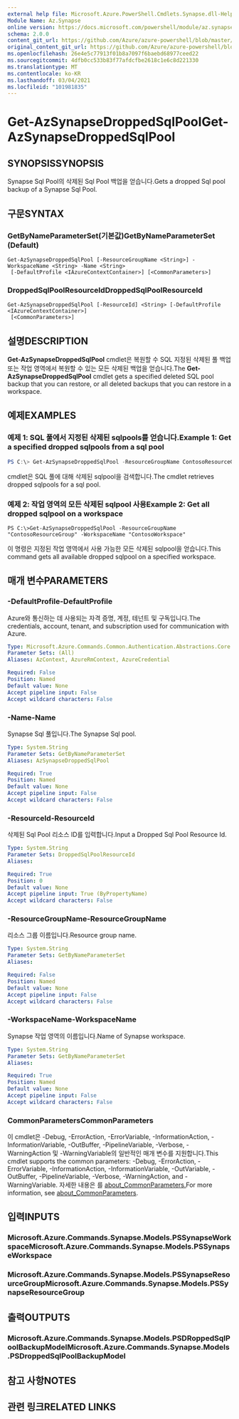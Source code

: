 ```yaml
---
external help file: Microsoft.Azure.PowerShell.Cmdlets.Synapse.dll-Help.xml
Module Name: Az.Synapse
online version: https://docs.microsoft.com/powershell/module/az.synapse/get-azsynapsedroppedsqlpool
schema: 2.0.0
content_git_url: https://github.com/Azure/azure-powershell/blob/master/src/Synapse/Synapse/help/Get-AzSynapseDroppedSqlPool.md
original_content_git_url: https://github.com/Azure/azure-powershell/blob/master/src/Synapse/Synapse/help/Get-AzSynapseDroppedSqlPool.md
ms.openlocfilehash: 26e4e5c77913f01b8a7097f6baebd68977ceed22
ms.sourcegitcommit: 4dfb0cc533b83f77afdcfbe2618c1e6c8d221330
ms.translationtype: MT
ms.contentlocale: ko-KR
ms.lasthandoff: 03/04/2021
ms.locfileid: "101981835"
---
```

# <span data-ttu-id="2526b-101">Get-AzSynapseDroppedSqlPool</span><span class="sxs-lookup"><span data-stu-id="2526b-101">Get-AzSynapseDroppedSqlPool</span></span>

## <span data-ttu-id="2526b-102">SYNOPSIS</span><span class="sxs-lookup"><span data-stu-id="2526b-102">SYNOPSIS</span></span>
<span data-ttu-id="2526b-103">Synapse Sql Pool의 삭제된 Sql Pool 백업을 얻습니다.</span><span class="sxs-lookup"><span data-stu-id="2526b-103">Gets a dropped Sql pool backup of a Synapse Sql Pool.</span></span>

## <span data-ttu-id="2526b-104">구문</span><span class="sxs-lookup"><span data-stu-id="2526b-104">SYNTAX</span></span>

### <span data-ttu-id="2526b-105">GetByNameParameterSet(기본값)</span><span class="sxs-lookup"><span data-stu-id="2526b-105">GetByNameParameterSet (Default)</span></span>
```
Get-AzSynapseDroppedSqlPool [-ResourceGroupName <String>] -WorkspaceName <String> -Name <String>
 [-DefaultProfile <IAzureContextContainer>] [<CommonParameters>]
```

### <span data-ttu-id="2526b-106">DroppedSqlPoolResourceId</span><span class="sxs-lookup"><span data-stu-id="2526b-106">DroppedSqlPoolResourceId</span></span>
```
Get-AzSynapseDroppedSqlPool [-ResourceId] <String> [-DefaultProfile <IAzureContextContainer>]
 [<CommonParameters>]
```

## <span data-ttu-id="2526b-107">설명</span><span class="sxs-lookup"><span data-stu-id="2526b-107">DESCRIPTION</span></span>
<span data-ttu-id="2526b-108">**Get-AzSynapseDroppedSqlPool** cmdlet은 복원할 수 SQL 지정된 삭제된 풀 백업 또는 작업 영역에서 복원할 수 있는 모든 삭제된 백업을 얻습니다.</span><span class="sxs-lookup"><span data-stu-id="2526b-108">The **Get-AzSynapseDroppedSqlPool** cmdlet gets a specified deleted SQL pool backup that you can restore, or all deleted backups that you can restore in a workspace.</span></span> 


## <span data-ttu-id="2526b-109">예제</span><span class="sxs-lookup"><span data-stu-id="2526b-109">EXAMPLES</span></span>

### <span data-ttu-id="2526b-110">예제 1: SQL 풀에서 지정된 삭제된 sqlpools를 얻습니다.</span><span class="sxs-lookup"><span data-stu-id="2526b-110">Example 1: Get a specified dropped sqlpools from a sql pool</span></span>
```powershell
PS C:\> Get-AzSynapseDroppedSqlPool -ResourceGroupName ContosoResourceGroup -WorkspaceName ContosoWorkspace -Name "ContosoSqlPool"
```
<span data-ttu-id="2526b-111">cmdlet은 SQL 풀에 대해 삭제된 sqlpool을 검색합니다.</span><span class="sxs-lookup"><span data-stu-id="2526b-111">The cmdlet retrieves dropped sqlpools for a sql pool.</span></span>

### <span data-ttu-id="2526b-112">예제 2: 작업 영역의 모든 삭제된 sqlpool 사용</span><span class="sxs-lookup"><span data-stu-id="2526b-112">Example 2: Get all dropped sqlpool on a workspace</span></span>
```
PS C:\>Get-AzSynapseDroppedSqlPool -ResourceGroupName "ContosoResourceGroup" -WorkspaceName "ContosoWorkspace"
```
<span data-ttu-id="2526b-113">이 명령은 지정된 작업 영역에서 사용 가능한 모든 삭제된 sqlpool을 얻습니다.</span><span class="sxs-lookup"><span data-stu-id="2526b-113">This command gets all available dropped sqlpool on a specified workspace.</span></span>

## <span data-ttu-id="2526b-114">매개 변수</span><span class="sxs-lookup"><span data-stu-id="2526b-114">PARAMETERS</span></span>

### <span data-ttu-id="2526b-115">-DefaultProfile</span><span class="sxs-lookup"><span data-stu-id="2526b-115">-DefaultProfile</span></span>
<span data-ttu-id="2526b-116">Azure와 통신하는 데 사용되는 자격 증명, 계정, 테넌트 및 구독입니다.</span><span class="sxs-lookup"><span data-stu-id="2526b-116">The credentials, account, tenant, and subscription used for communication with Azure.</span></span>

```yaml
Type: Microsoft.Azure.Commands.Common.Authentication.Abstractions.Core.IAzureContextContainer
Parameter Sets: (All)
Aliases: AzContext, AzureRmContext, AzureCredential

Required: False
Position: Named
Default value: None
Accept pipeline input: False
Accept wildcard characters: False
```

### <span data-ttu-id="2526b-117">-Name</span><span class="sxs-lookup"><span data-stu-id="2526b-117">-Name</span></span>
<span data-ttu-id="2526b-118">Synapse Sql 풀입니다.</span><span class="sxs-lookup"><span data-stu-id="2526b-118">The Synapse Sql pool.</span></span>

```yaml
Type: System.String
Parameter Sets: GetByNameParameterSet
Aliases: AzSynapseDroppedSqlPool

Required: True
Position: Named
Default value: None
Accept pipeline input: False
Accept wildcard characters: False
```

### <span data-ttu-id="2526b-119">-ResourceId</span><span class="sxs-lookup"><span data-stu-id="2526b-119">-ResourceId</span></span>
<span data-ttu-id="2526b-120">삭제된 Sql Pool 리소스 ID를 입력합니다.</span><span class="sxs-lookup"><span data-stu-id="2526b-120">Input a Dropped Sql Pool Resource Id.</span></span>

```yaml
Type: System.String
Parameter Sets: DroppedSqlPoolResourceId
Aliases:

Required: True
Position: 0
Default value: None
Accept pipeline input: True (ByPropertyName)
Accept wildcard characters: False
```

### <span data-ttu-id="2526b-121">-ResourceGroupName</span><span class="sxs-lookup"><span data-stu-id="2526b-121">-ResourceGroupName</span></span>
<span data-ttu-id="2526b-122">리소스 그룹 이름입니다.</span><span class="sxs-lookup"><span data-stu-id="2526b-122">Resource group name.</span></span>

```yaml
Type: System.String
Parameter Sets: GetByNameParameterSet
Aliases:

Required: False
Position: Named
Default value: None
Accept pipeline input: False
Accept wildcard characters: False
```

### <span data-ttu-id="2526b-123">-WorkspaceName</span><span class="sxs-lookup"><span data-stu-id="2526b-123">-WorkspaceName</span></span>
<span data-ttu-id="2526b-124">Synapse 작업 영역의 이름입니다.</span><span class="sxs-lookup"><span data-stu-id="2526b-124">Name of Synapse workspace.</span></span>

```yaml
Type: System.String
Parameter Sets: GetByNameParameterSet
Aliases:

Required: True
Position: Named
Default value: None
Accept pipeline input: False
Accept wildcard characters: False
```

### <span data-ttu-id="2526b-125">CommonParameters</span><span class="sxs-lookup"><span data-stu-id="2526b-125">CommonParameters</span></span>
<span data-ttu-id="2526b-126">이 cmdlet은 -Debug, -ErrorAction, -ErrorVariable, -InformationAction, -InformationVariable, -OutBuffer, -PipelineVariable, -Verbose, -WarningAction 및 -WarningVariable의 일반적인 매개 변수를 지원합니다.</span><span class="sxs-lookup"><span data-stu-id="2526b-126">This cmdlet supports the common parameters: -Debug, -ErrorAction, -ErrorVariable, -InformationAction, -InformationVariable, -OutVariable, -OutBuffer, -PipelineVariable, -Verbose, -WarningAction, and -WarningVariable.</span></span> <span data-ttu-id="2526b-127">자세한 내용은 를 [about_CommonParameters.](http://go.microsoft.com/fwlink/?LinkID=113216)</span><span class="sxs-lookup"><span data-stu-id="2526b-127">For more information, see [about_CommonParameters](http://go.microsoft.com/fwlink/?LinkID=113216).</span></span>

## <span data-ttu-id="2526b-128">입력</span><span class="sxs-lookup"><span data-stu-id="2526b-128">INPUTS</span></span>

### <span data-ttu-id="2526b-129">Microsoft.Azure.Commands.Synapse.Models.PSSynapseWorkspace</span><span class="sxs-lookup"><span data-stu-id="2526b-129">Microsoft.Azure.Commands.Synapse.Models.PSSynapseWorkspace</span></span>

### <span data-ttu-id="2526b-130">Microsoft.Azure.Commands.Synapse.Models.PSSynapseResourceGroup</span><span class="sxs-lookup"><span data-stu-id="2526b-130">Microsoft.Azure.Commands.Synapse.Models.PSSynapseResourceGroup</span></span>

## <span data-ttu-id="2526b-131">출력</span><span class="sxs-lookup"><span data-stu-id="2526b-131">OUTPUTS</span></span>

### <span data-ttu-id="2526b-132">Microsoft.Azure.Commands.Synapse.Models.PSDRoppedSqlPoolBackupModel</span><span class="sxs-lookup"><span data-stu-id="2526b-132">Microsoft.Azure.Commands.Synapse.Models.PSDroppedSqlPoolBackupModel</span></span>

## <span data-ttu-id="2526b-133">참고 사항</span><span class="sxs-lookup"><span data-stu-id="2526b-133">NOTES</span></span>

## <span data-ttu-id="2526b-134">관련 링크</span><span class="sxs-lookup"><span data-stu-id="2526b-134">RELATED LINKS</span></span>
